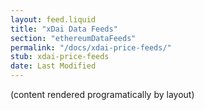 ```yaml
---
layout: feed.liquid
title: "xDai Data Feeds"
section: "ethereumDataFeeds"
permalink: "/docs/xdai-price-feeds/"
stub: xdai-price-feeds
date: Last Modified
---
```

(content rendered programatically by layout)
